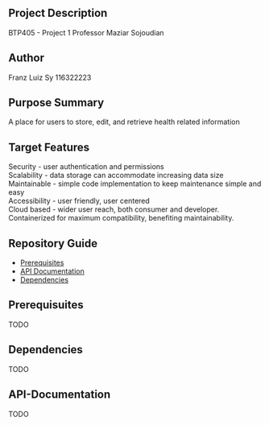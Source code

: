 ## Project Description
BTP405 - Project 1
Professor Maziar Sojoudian

## Author
Franz Luiz Sy
116322223

## Purpose Summary
A place for users to store, edit, and retrieve health related information 

## Target Features
Security - user authentication and permissions <br />
Scalability - data storage can accommodate increasing data size <br />
Maintainable - simple code implementation to keep maintenance simple and easy <br />
Accessibility - user friendly, user centered <br />
Cloud based - wider user reach, both consumer and developer. Containerized for maximum compatibility, benefiting maintainability.

## Repository Guide
- [Prerequisites](#prerequisites)
- [API Documentation](#API-Documentation)
- [Dependencies](#dependencies)

## Prerequisuites 
TODO

## Dependencies
TODO

## API-Documentation
TODO